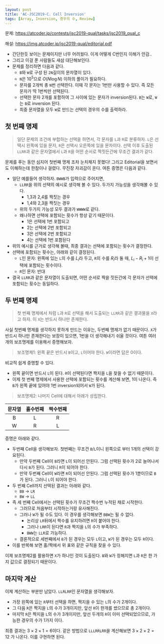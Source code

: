 ```yaml
---
layout: post
title: 'AC-JSC2019-C. Cell Inversion'
tags: [Array, Inversion, 경우의 수, Review]
---
```


문제: <https://atcoder.jp/contests/jsc2019-qual/tasks/jsc2019_qual_c>

해설: <https://img.atcoder.jp/jsc2019-qual/editorial.pdf>

- 간단한듯 보이는 문제이지만 너무 어려웠다. 이게 어떻게 C번인지 이해가 안감..
- 그리고 이걸 푼 사람들도 새삼 대단해보인다.
- 문제를 정리하면 다음과 같다.
  - `B`와 `W`로 구성 된 `2N`길이의 문자열이 있다.
  - `N`은 $10^5$으로 $O(N\log{N})$ 이하의 풀이가 필요하다.
  - 문자를 2개씩 총 `N`번 선택한다. 이때 각 문자는 1번만 사용할 수 있다. 즉 모든 문자가 딱 1번씩만 선택된다.
  - 선택한 문자 2개를 포함하여 그 사이에 있는 문자가 inversion된다. `B`는 `W`로, `W`는 `B`로 inversion 된다.
  - 최중 문자열을 모두 `W`로 만드는 선택의 경우의 수를 출력하라.

## 첫 번째 명제

> 일단 문제의 조건에 부합하는 선택을 하면서, 각 문자를 `L`과 `R`로 분류하자. `L`은 선택시 왼쪽에 있을 문자, `R`은 선택시 오른쪽에 있을 문자이다. 선택 이후 도출된 `LLRR`과 같은 문자열에서 `L`과 `R`을 어떤 순서로 짝짓든간에 무조건 결과가 같다.

문제를 푸는 동안 심지어 첫번째 명제 조차 눈치채지 못했다! 그리고 Editorial을 보면서도 이해하는데 한참이나 걸렸다. 무진장 자괴감이 온다. 여튼 증명은 다음과 같다.

- 일단 예를들어 생각하자. `BWWB`가 입력으로 주어지면,
  - `LLRR`을 위의 선택의 예시로 생각해 볼 수 있다. 두가지 가능성을 생각해볼 수 있다.
    - 1,3과 2,4를 짝짓는 경우
    - 1,4와 2,3을 짝짓는 경우
  - 위의 두가지 가능성 모두 결과가 `WWWW`로 같다.
  - 왜나하면 선택에 포함되는 횟수가 항상 같기 때문이다.
    - 1은 선택에 1번 포함되고
    - 2는 선택에 2번 포함되고
    - 3은 선택에 2번 포함되고
    - 4는 선택에 1번 포함된다
- 위의 예시를 근거로 생각해 볼때, 최종 결과는 선택에 포함되는 횟수가 결정한다.
- 선택에 포함되는 횟수는, 아래와 같이 결정된다.
  - `L`인 문자: 왼쪽에 있는 `L`의 수를 $L_i$라 두고, `R`의 수를 $R_i$라 둘 때, $L_i - R_i + 1$이 선택에 포함되는 횟수이다.
  - `R`인 문자: 반대
- 결국 `LLRR`과 같은 문자열이 도출되면, 어떤 순서로 짝을 짓든간에 각 문자가 선택에 포함되는 횟수는 동일하다.

## 두 번째 명제

> 첫 번째 명제에서 처럼 `L`과 `R`로 선택을 해서 도출되는 `LLRR`과 같은 결과물을 `X`라고 하자. 이 `X`는 반드시 하나만 존재한다.

사실 첫번째 명제를 생각하지 못하게 만드는 이유는, 두번째 명제가 없기 때문이다. `X`가 반드시 하나만 존재한다는 보장이 있으면, 1번을 더 생각해내기 쉬울 것이다. 여튼 여러개의 보조명제를 이용해서 증명해보자.

> 보조명제1: 왼쪽 끝은 반드시 `B`이고, `L`이어야 한다. `W`이라면 답은 0이다.

비교적 쉽게 증명할 수 있다.
- 왼쪽 끝이면 반드시 `L`이 된다. `R`이 선택된다면 짝지을 `L`을 찾을 수 없기 때문이다.
- 이제 첫 번째 명제에서 사용한 선택에 포함되는 횟수를 계산해 보면, 1이 나온다. 즉 `B`가 왼쪽 끝에 있어야 1번 inversion되어서 `W`가 된다.

> 보조명제2: 나머지 Cell에 대해서 아래가 성립한다.

|문자열| 홀수번째 | 짝수번째 |
|:-:|:-:|:-:|
|B| L | R |
|W| R | L |

증명은 아래와 같다.
 - 두번째 Cell을 생각해보자. 첫번째는 무조건 `B`/`L`이니 왼쪽으로 부터 1개의 선택이 강요된다.
   - 만약 두번째 Cell이 `B`라면 `L`이 되어선 안된다. 그럼 선택된 횟수가 2로 늘어나서 다시 `B`가 된다. 그러니 `R`이 되어야 한다.
   - 만약 두번째 Cell이 `W`라면 `R`이 되어선 안된다. 그럼 선택된 횟수가 1뿐이므로 `B`가 된다. 그러니 `L`이 되어야 한다.
 - 두 번째 Cell까지 선택된 결과는 아래와 같다.
   - `BB` -> `LR`
   - `BW` -> `LL`
 - 즉 세 번째 Cell에서는 선택된 횟수가 무조건 짝수번 누적된 채로 시작한다.
   - 그러므로 처음부터 시작하는거랑 유사해진다.
   - 그러나 `W`가 될 수도 있다. 이 경우를 생각해보면 `BBW`는 될 수 없다.  
     - 논리상 `LR`뒤에서 짝수를 유지하려면 `R`이 붙어야 한다.
     - 그러나 `LRR`이 된다면 `R`과 짝지을 `L`의 수가 부족하다.
     - `BWW`는 `LLR`로 가능하다.
   - 결론적으로 세번째에서 `B`가 된 경우는 모두 `L`이고, `W`가 된 경우는 모두 `R`이다.
 - 이를 반복해 보면 홀/짝에서 위 표와 같은 규칙을 찾을 수 있다.

이제 보조명제2를 활용하면 `X`가 하나인 것이 도출된다. `B`와 `W`가 정해지면 `L`과 `R`은 한 가지 값으로 결정되기 때문이다.

## 마지막 계산

이제 계산하는 부분만 남았다. `LLRLRR`인 문자열을 생각해보자.
- 가장 왼쪽에 있는 `R`부터 선택을 하면, 짝지을 수 있는 `L`의 수가 2개이다.
- 그 다음 `R`은 짝지을 `L`의 수가 3개이지만, 앞선 `R`이 한개를 썼으므로 총 2개이다.
- 마지막 `R`은 짝지을 `L`의 수가 3개이지만, 앞선 두개의 `R`이 이미 선택되었으므로, 가능한 경우의 수가 1가지 이다.

최종 결과는 $3\times2\times1 = 6$이다. 같은 방법으로 `LLLRRLRR`을 계산해보면 $3\times2\times2 = 12$ 가 나온다. 이를 구현하면 된다.